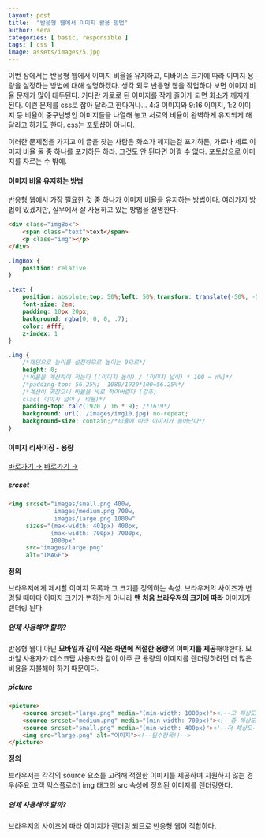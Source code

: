 ```yaml
---
layout: post
title:  "반응형 웹에서 이미지 활용 방법"
author: sera
categories: [ basic, responsible ]
tags: [ css ]
image: assets/images/5.jpg
---
```



이번 장에서는 반응형 웹에서 이미지 비율을 유지하고, 디바이스 크기에 따라 이미지 용량을 설정하는 방법에 대해 설명하겠다.
생각 외로 반응형 웹을 작업하다 보면 이미지 비율 문제가 많이 대두된다.
커다란 가로로 된 이미지를 작게 줄이게 되면 화소가 깨지게 된다. 이런 문제를 css로 잡아 달라고 한다거나...
4:3 이미지와 9:16 이미지, 1:2 이미지 등 비율이 중구난방인 이미지들을 나열해 놓고 서로의 비율이 완벽하게 유지되게 해달라고 하기도 한다.
css는 포토샵이 아니다. 

이러한 문제점을 가지고 이 글을 찾는 사람은 화소가 깨지는걸 포기하든, 가로나 세로 이미지 비율 둘 중 하나를 포기하든 하라.
그것도 안 된다면 어쩔 수 없다. 포토샵으로 이미지를 자르는 수 밖에.


#### 이미지 비율 유지하는 방법
반응형 웹에서 가장 필요한 것 중 하나가 이미지 비율을 유지하는 방법이다. 여러가지 방법이 있겠지만, 실무에서 잘 사용하고 있는 방법을 설명한다.


```html
<div class="imgBox">
	<span class="text">text</span>
	<p class="img"></p>
</div>
```
```css
.imgBox {
	position: relative
}

.text {
	position: absolute;top: 50%;left: 50%;transform: translate(-50%, -50%); /*폰트 가운데 정렬*/
	font-size: 2em;
	padding: 10px 20px;
	background: rgba(0, 0, 0, .7);
	color: #fff;
	z-index: 1
}

.img {
	/*패딩으로 높이를 설정하므로 높이는 0으로*/
	height: 0;
	/*비율을 계산하여 적는다 [(이미지 높이) / (이미지 넓이) * 100 = n%]*/
	/*padding-top: 56.25%;  1080/1920*100=56.25%*/
	/*계산이 귀찮으니 비율을 바로 적어버린다 (강추)
	clac( 이미지 넓이 / 비율)*/
	padding-top: calc(1920 / 16 * 9); /*16:9*/
	background: url(../images/img10.jpg) no-repeat;
	background-size: contain;/*비율에 따라 이미지가 늘어난다*/
}
```


#### 이미지 리사이징 - 용량
<a target="_blank" href="https://velog.io/@yijaee/반응형-웹에서-요소-리사이징하기" class="btn btn-outline-dark"> 바로가기 &rarr;</a>
<a target="_blank" href="https://blog.naver.com/qxisymud/222609411881" class="btn btn-outline-dark"> 바로가기 &rarr;</a>
	
	
	
##### srcset
```html
<img srcset="images/small.png 400w,
			 images/medium.png 700w,
			 images/large.png 1000w"
	 sizes="(max-width: 401px) 400px,
			(max-width: 700px) 7000px,
			1000px"
	 src="images/large.png"
	 alt="IMAGE">
```
	
**정의**

브라우저에게 제시할 이미지 목록과 그 크기를 정의하는 속성.
브라우저의 사이즈가 변경될 때마다 이미지 크기가 변하는게 아니라 **맨 처음 브라우저의 크기에 따라** 이미지가 랜더링 된다.


##### 언제 사용해야 할까?
반응형 웹이 아닌 **모바일과 같이 작은 화면에 적절한 용량의 이미지를 제공**해야한다.
모바일 사용자가 데스크탑 사용자와 같이 아주 큰 용량의 이미지를 렌더링하려면 더 많은 비용을 지불해야 하기 때문이다.

##### picture

```html
<picture>
	<source srcset="large.png" media="(min-width: 1000px)"><!--고 해상도-->
	<source srcset="medium.png" media="(min-width: 700px)"><!--중 해상도-->
	<source srcset="small.png" media="(min-width: 400px)"><!--저 해상도-->
	<img src="large.png" alt="이미지"><!--필수항목!!-->
</picture>
```
**정의**

브라우저는 각각의 source 요소를 고려해 적절한 이미지를 제공하며 지원하지 않는 경우(주요 고객 익스플로러) img 태그의 src 속성에 정의된 이미지를 렌더링한다.


##### 언제 사용해야 할까?
브라우저의 사이즈에 따라 이미지가 랜더링 되므로 반응형 웹이 적합하다.
